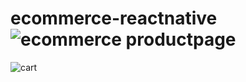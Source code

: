 # ecommerce-reactnative![ecommerce productpage](https://github.com/user-attachments/assets/094e5ea0-29ab-441a-ab62-6bdf277bfc83)
![cart](https://github.com/user-attachments/assets/86332b77-36d1-4bbe-86a8-c997d2693a86)
